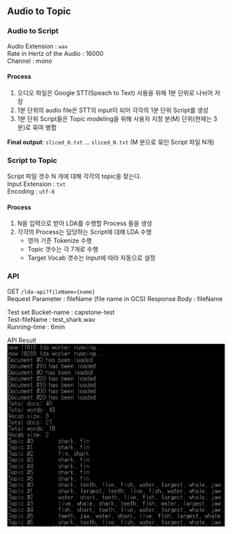 ## Audio to Topic
### Audio to Script
Audio Extension : `wav`  
Rate in Hertz of the Audio : 16000  
Channel : mono  

#### Process
1. 오디오 파일은 Google STT(Speach to Text) 사용을 위해 1분 단위로 나뉘어 저장
2. 1분 단위의 audio file은 STT의 input이 되어 각각의 1분 단위 Script를 생성
3. 1분 단위 Script들은 Topic modeling을 위해 사용자 지정 분(M) 단위(현재는 3분)로 묶여 병합

**Final output**: `sliced_0.txt` ... `sliced_N.txt` (M 분으로 묶인 Script 파일 N개)

### Script to Topic
Script 파일 갯수 N 개에 대해 각각의 topic을 찾는다.  
Input Extension : `txt`  
Encoding : `utf-8`  

#### Process
1. N을 입력으로 받아 LDA를 수행할 Process 들을 생성
2. 각각의 Process는 담당하는 Script에 대해 LDA 수행
    - 영어 기준 Tokenize 수행
    - Topic 갯수는 각 7개로 수행
    - Target Vocab 갯수는 Input에 따라 자동으로 설정

### API
GET `/lda-api?fileName={name}`  
Request Parameter : fileName (file name in GCS)
Response Body : fileName

Test set
Bucket-name : capstone-test  
Test-fileName : test_shark.wav  
Running-time : 6min  

API Result  
![](lda-api-test.png)